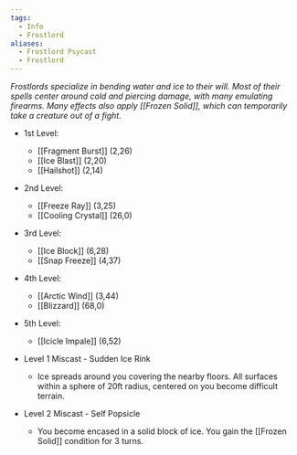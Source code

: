 ```yaml
---
tags:
  - Info
  - Frostlord
aliases:
  - Frostlord Psycast
  - Frostlord
---
```

*Frostlords specialize in bending water and ice to their will. Most of their spells center around cold and piercing damage, with many emulating firearms. Many effects also apply [[Frozen Solid]], which can temporarily take a creature out of a fight.*

- 1st Level:
	- [[Fragment Burst]] (2,26)
	- [[Ice Blast]] (2,20)
	- [[Hailshot]] (2,14)
- 2nd Level:
	- [[Freeze Ray]] (3,25)
	- [[Cooling Crystal]] (26,0)
- 3rd Level:
	- [[Ice Block]] (6,28)
	- [[Snap Freeze]] (4,37)
- 4th Level:
	- [[Arctic Wind]] (3,44)
	- [[Blizzard]] (68,0)
- 5th Level:
	- [[Icicle Impale]] (6,52)

- Level 1 Miscast - Sudden Ice Rink
	- Ice spreads around you covering the nearby floors. All surfaces within a sphere of 20ft radius, centered on you become difficult terrain.
- Level 2 Miscast - Self Popsicle
	- You become encased in a solid block of ice. You gain the [[Frozen Solid]] condition for 3 turns.